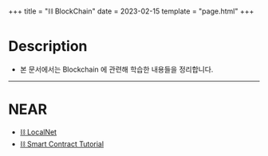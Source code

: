 +++
title = "⛓️  BlockChain"
date = 2023-02-15
template = "page.html"
+++

# Description
- 본 문서에서는 Blockchain 에 관련해 학습한 내용들을 정리합니다.

---

# NEAR
- [⛓️  LocalNet](@/posts/Self_Study/Blockchain/Near/Localnet.md)
- [⛓️  Smart Contract Tutorial](@/posts/Self_Study/Blockchain/Near/Smart_Contract_Tutorial.md)
